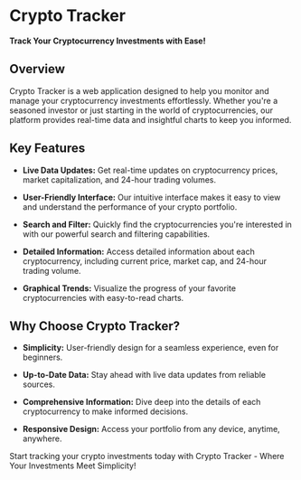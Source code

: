 # Crypto Tracker

**Track Your Cryptocurrency Investments with Ease!**

## Overview

Crypto Tracker is a web application designed to help you monitor and manage your cryptocurrency investments effortlessly. Whether you're a seasoned investor or just starting in the world of cryptocurrencies, our platform provides real-time data and insightful charts to keep you informed.

## Key Features

- **Live Data Updates:** Get real-time updates on cryptocurrency prices, market capitalization, and 24-hour trading volumes.

- **User-Friendly Interface:** Our intuitive interface makes it easy to view and understand the performance of your crypto portfolio.

- **Search and Filter:** Quickly find the cryptocurrencies you're interested in with our powerful search and filtering capabilities.

- **Detailed Information:** Access detailed information about each cryptocurrency, including current price, market cap, and 24-hour trading volume.

- **Graphical Trends:** Visualize the progress of your favorite cryptocurrencies with easy-to-read charts.

## Why Choose Crypto Tracker?

- **Simplicity:** User-friendly design for a seamless experience, even for beginners.

- **Up-to-Date Data:** Stay ahead with live data updates from reliable sources.

- **Comprehensive Information:** Dive deep into the details of each cryptocurrency to make informed decisions.

- **Responsive Design:** Access your portfolio from any device, anytime, anywhere.

Start tracking your crypto investments today with Crypto Tracker - Where Your Investments Meet Simplicity!
